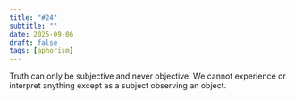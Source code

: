 ```yaml
---
title: "#24"
subtitle: ""
date: 2025-09-06
draft: false
tags: [aphorism]
---
```


Truth can only be subjective and never objective. We cannot experience or interpret anything except as a subject observing an object.
